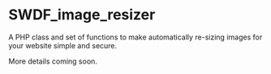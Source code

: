SWDF_image_resizer
==================

A PHP class and set of functions to make automatically re-sizing images for your website simple and secure.

More details coming soon.